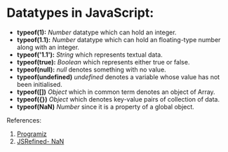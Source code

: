 # Datatypes in JavaScript:

* **typeof(1):** *Number* datatype which can hold an integer.
* **typeof(1.1):** *Number* datatype which can hold an floating-type number along with an integer.
* **typeof('1.1'):** *String* which represents textual data.
* **typeof(true):** *Boolean* which represents either true or false.
* **typeof(null):** *null* denotes something with no value.
* **typeof(undefined)** *undefined* denotes a variable whose value has not been initialised.
* **typeof([])** *Object* which in common term denotes an object of Array.
* **typeof({})** *Object* which denotes key-value pairs of collection of data.
* **typeof(NaN)** *Number* since it is a property of a global object.

References:
1. [Programiz](https://www.programiz.com/javascript/data-types)
2. [JSRefined- NaN](https://javascriptrefined.io/nan-and-typeof-36cd6e2a4e43)
